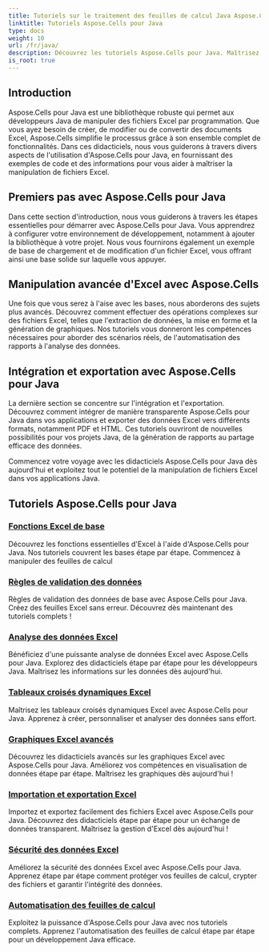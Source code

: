 ```yaml
---
title: Tutoriels sur le traitement des feuilles de calcul Java Aspose.Cells
linktitle: Tutoriels Aspose.Cells pour Java
type: docs
weight: 10
url: /fr/java/
description: Découvrez les tutoriels Aspose.Cells pour Java. Maîtrisez la manipulation de fichiers Excel avec des exemples de code. Améliorez vos compétences Java dès aujourd'hui !
is_root: true
---
```


## Introduction

Aspose.Cells pour Java est une bibliothèque robuste qui permet aux développeurs Java de manipuler des fichiers Excel par programmation. Que vous ayez besoin de créer, de modifier ou de convertir des documents Excel, Aspose.Cells simplifie le processus grâce à son ensemble complet de fonctionnalités. Dans ces didacticiels, nous vous guiderons à travers divers aspects de l'utilisation d'Aspose.Cells pour Java, en fournissant des exemples de code et des informations pour vous aider à maîtriser la manipulation de fichiers Excel.

## Premiers pas avec Aspose.Cells pour Java

Dans cette section d'introduction, nous vous guiderons à travers les étapes essentielles pour démarrer avec Aspose.Cells pour Java. Vous apprendrez à configurer votre environnement de développement, notamment à ajouter la bibliothèque à votre projet. Nous vous fournirons également un exemple de base de chargement et de modification d'un fichier Excel, vous offrant ainsi une base solide sur laquelle vous appuyer.

## Manipulation avancée d'Excel avec Aspose.Cells

Une fois que vous serez à l'aise avec les bases, nous aborderons des sujets plus avancés. Découvrez comment effectuer des opérations complexes sur des fichiers Excel, telles que l'extraction de données, la mise en forme et la génération de graphiques. Nos tutoriels vous donneront les compétences nécessaires pour aborder des scénarios réels, de l'automatisation des rapports à l'analyse des données.

## Intégration et exportation avec Aspose.Cells pour Java

La dernière section se concentre sur l'intégration et l'exportation. Découvrez comment intégrer de manière transparente Aspose.Cells pour Java dans vos applications et exporter des données Excel vers différents formats, notamment PDF et HTML. Ces tutoriels ouvriront de nouvelles possibilités pour vos projets Java, de la génération de rapports au partage efficace des données.

Commencez votre voyage avec les didacticiels Aspose.Cells pour Java dès aujourd'hui et exploitez tout le potentiel de la manipulation de fichiers Excel dans vos applications Java.

## Tutoriels Aspose.Cells pour Java

### [Fonctions Excel de base](./basic-excel-functions/)
Découvrez les fonctions essentielles d'Excel à l'aide d'Aspose.Cells pour Java. Nos tutoriels couvrent les bases étape par étape. Commencez à manipuler des feuilles de calcul
### [Règles de validation des données](./data-validation-rules/)
Règles de validation des données de base avec Aspose.Cells pour Java. Créez des feuilles Excel sans erreur. Découvrez dès maintenant des tutoriels complets !
### [Analyse des données Excel](./excel-data-analysis/)
Bénéficiez d'une puissante analyse de données Excel avec Aspose.Cells pour Java. Explorez des didacticiels étape par étape pour les développeurs Java. Maîtrisez les informations sur les données dès aujourd'hui. 
### [Tableaux croisés dynamiques Excel](./excel-pivot-tables/)
Maîtrisez les tableaux croisés dynamiques Excel avec Aspose.Cells pour Java. Apprenez à créer, personnaliser et analyser des données sans effort.
### [Graphiques Excel avancés](./advanced-excel-charts/)
Découvrez les didacticiels avancés sur les graphiques Excel avec Aspose.Cells pour Java. Améliorez vos compétences en visualisation de données étape par étape. Maîtrisez les graphiques dès aujourd'hui !
### [Importation et exportation Excel](./excel-import-export/)
Importez et exportez facilement des fichiers Excel avec Aspose.Cells pour Java. Découvrez des didacticiels étape par étape pour un échange de données transparent. Maîtrisez la gestion d'Excel dès aujourd'hui !
### [Sécurité des données Excel](./excel-data-security/)
Améliorez la sécurité des données Excel avec Aspose.Cells pour Java. Apprenez étape par étape comment protéger vos feuilles de calcul, crypter des fichiers et garantir l'intégrité des données.
### [Automatisation des feuilles de calcul](./spreadsheet-automation/)
Exploitez la puissance d'Aspose.Cells pour Java avec nos tutoriels complets. Apprenez l'automatisation des feuilles de calcul étape par étape pour un développement Java efficace.